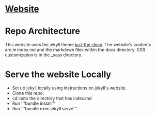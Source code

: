 # [Website](https://soccertanker.github.io/)

# Repo Architecture
This website uses the jekyll theme [just-the-docs](https://pmarsceill.github.io/just-the-docs/). The website's contents are in index.md and the markdown files within the docs directory. CSS customization is in the _sass directory.

# Serve the website Locally
* Set up jekyll locally using instructions on [jekyll's website](https://jekyllrb.com/docs/installation/#requirements).
* Clone this repo.
* cd insto the directory that has index.md
* Run '''bundle install'''
* Run '''bundle exec jekyll serve'''
